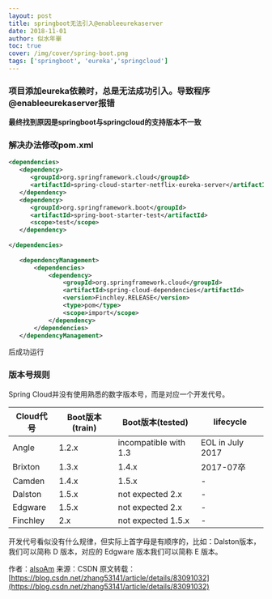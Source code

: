 ```yaml
---
layout: post
title: springboot无法引入@enableeurekaserver
date: 2018-11-01
author: 似水年崋
toc: true
cover: /img/cover/spring-boot.png
tags: ['springboot', 'eureka','springcloud']
---
```


### 项目添加eureka依赖时，总是无法成功引入。导致程序@enableeurekaserver报错

**最终找到原因是springboot与springcloud的支持版本不一致**

<!-- more -->

### 解决办法修改pom.xml

```xml
<dependencies>
   <dependency>
      <groupId>org.springframework.cloud</groupId>
      <artifactId>spring-cloud-starter-netflix-eureka-server</artifactId>
   </dependency>
   <dependency>
      <groupId>org.springframework.boot</groupId>
      <artifactId>spring-boot-starter-test</artifactId>
      <scope>test</scope>
   </dependency>
 
</dependencies>
 
   <dependencyManagement>
       <dependencies>
           <dependency>
               <groupId>org.springframework.cloud</groupId>
               <artifactId>spring-cloud-dependencies</artifactId>
               <version>Finchley.RELEASE</version>
               <type>pom</type>
               <scope>import</scope>
           </dependency>
       </dependencies>
   </dependencyManagement>
```

后成功运行

###  版本号规则
Spring Cloud并没有使用熟悉的数字版本号，而是对应一个开发代号。

| Cloud代号 | Boot版本(train) | Boot版本(tested)      | lifecycle        |
| --------- | --------------- | --------------------- | ---------------- |
| Angle     | 1.2.x           | incompatible with 1.3 | EOL in July 2017 |
| Brixton   | 1.3.x           | 1.4.x                 | 2017-07卒        |
| Camden    | 1.4.x           | 1.5.x                 | -                |
| Dalston   | 1.5.x           | not expected 2.x      | -                |
| Edgware   | 1.5.x           | not expected 2.x      | -                |
| Finchley  | 2.x             | not expected 1.5.x    | -                |


开发代号看似没有什么规律，但实际上首字母是有顺序的，比如：Dalston版本，我们可以简称 D 版本，对应的 Edgware 版本我们可以简称 E 版本。

作者：[alsoAm](https://me.csdn.net/alsoAm)
来源：CSDN
原文转载：[https://blog.csdn.net/zhang53141/article/details/83091032](https://blog.csdn.net/zhang53141/article/details/83091032)

